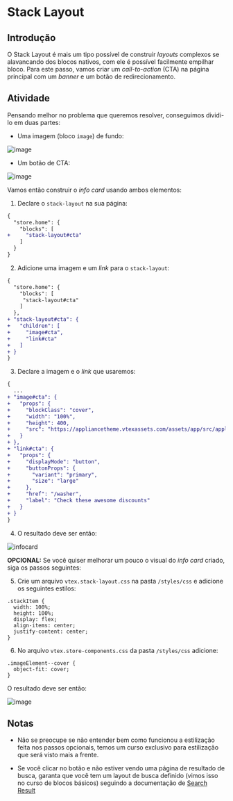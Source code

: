 # Stack Layout

## Introdução

O Stack Layout é mais um tipo possível de construir _layouts_ complexos se alavancando dos blocos nativos, com ele é possível facilmente empilhar bloco. Para este passo, vamos criar um _call-to-action_ (CTA) na página principal com um _banner_ e um botão de redirecionamento.

## Atividade

Pensando melhor no problema que queremos resolver, conseguimos dividi-lo em duas partes: 

- Uma imagem (bloco `image`) de fundo: 

![image](https://appliancetheme.vtexassets.com/assets/app/src/appliancecat___1b7592b49667c6a89203a0997e06bc87.jpg)

- Um botão de CTA: 

![image](https://user-images.githubusercontent.com/18701182/90291114-8a2cce00-de55-11ea-982c-3fef741535fb.png)

Vamos então construir o _info card_ usando ambos elementos:

1. Declare o `stack-layout` na sua página: 

```diff
{
  "store.home": {
    "blocks": [
+     "stack-layout#cta"
    ]
  }
}
```

2. Adicione uma imagem e um _link_ para o `stack-layout`:

```diff
{
  "store.home": {
    "blocks": [
     "stack-layout#cta"
    ]
  },
+ "stack-layout#cta": { 
+   "children": [
+     "image#cta",
+     "link#cta"
+   ]
+ }
}
```

3. Declare a imagem e o _link_ que usaremos: 

```diff
{
  ...
+ "image#cta": {
+   "props": { 
+     "blockClass": "cover",
+     "width": "100%",
+     "height": 400,
+     "src": "https://appliancetheme.vtexassets.com/assets/app/src/appliancecat___1b7592b49667c6a89203a0997e06bc87.jpg"
+   }
+ },
+ "link#cta": { 
+   "props": {
+     "displayMode": "button",
+     "buttonProps": {
+       "variant": "primary",
+       "size": "large" 
+     },
+     "href": "/washer",
+     "label": "Check these awesome discounts"
+   }
+ }
}
```

4. O resultado deve ser então:

![infocard](https://appliancetheme.vtexassets.com/assets/app/src/appliancecat___0a2e8bde5418359bdaf0a06d9a4d09f5.jpg)

**OPCIONAL:** Se você quiser melhorar um pouco o visual do _info card_ criado, siga os passos seguintes: 

5. Crie um arquivo `vtex.stack-layout.css` na pasta `/styles/css` e adicione os seguintes estilos: 

```
.stackItem {
  width: 100%;
  height: 100%;
  display: flex;
  align-items: center;
  justify-content: center;
}
```

6. No arquivo `vtex.store-components.css` da pasta `/styles/css` adicione: 

```
.imageElement--cover {
  object-fit: cover;
}
```

O resultado deve ser então:

![image](https://user-images.githubusercontent.com/18701182/90292857-22788200-de59-11ea-9a9c-8668b01ffb1c.png)

## Notas

- Não se preocupe se não entender bem como funcionou a estilização feita nos passos opcionais, temos um curso exclusivo para estilização que será visto mais a frente.

- Se você clicar no botão e não estiver vendo uma página de resultado de busca, garanta que você tem um layout de busca definido (vimos isso no curso de blocos básicos) seguindo a documentação de [Search Result](https://developers.vtex.com/docs/vtex-search-result#search-result)

